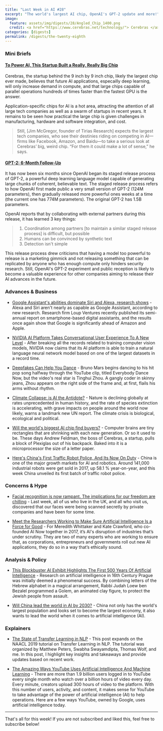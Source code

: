 ```yaml
---
title: "Last Week in AI #28"
excerpt: "The world's largest AI chip, OpenAI's GPT-2 update and more!"
image: 
  feature: assets/img/digests/28/Angled_Chip_1400.png
  credit: <a href="https://www.cerebras.net/technology/"> Cerebras </a>
categories: [digests]
permalink: /digests/the-twenty-eighth
---
```


### Mini Briefs

#### [To Power AI, This Startup Built a Really, Really Big Chip](https://www.wired.com/story/power-ai-startup-built-really-big-chip/)

Cerebras, the startup behind the 9 inch by 9 inch chip, likely the largest chip ever made, believes that future AI applications, especailly deep learning, will only increase demand in compute, and that large chips capable of parallel operations hundreds of times faster than the fastest GPU is the answer.

Application-specific chips for AI is a hot area, attracting the attention of all large tech companies as well as a swarm of startups in recent years.
It remains to be seen how practical the large chip is given challenges in manufacturing, hardware and software integration, and cost.

>Still, [Jim McGregor, founder of Tirias Research] expects the largest tech companies, who see their destinies riding on competing in AI—firms like Facebook, Amazon, and Baidu—to take a serious look at Cerebras’ big, weird chip. “For them it could make a lot of sense,” he says.

#### [GPT-2: 6-Month Follow-Up](https://openai.com/blog/gpt-2-6-month-follow-up/)

It has now been six months since OpenAI began its staged release process of GPT-2, a powerful deep learning language model capable of generating large chunks of coherent, believable text.
The staged release process refers to how OpenAI first made public a very small version of GPT-2 (124M parameters), then gradually released more powerful ones weeks at a time (the current one has 774M parameters).
The original GPT-2 has 1.5B parameters.

OpenAI reports that by collaborating with external partners during this release, it has learned 3 key things:

>1. Coordination among partners [to maintain a similar staged release process] is difficult, but possible
>2. Humans can be convinced by synthetic text
>3. Detection isn't simple

This release process drew criticisms that having a model too powerful to release is a marketing gimmick and not releasing something that can be replicated by anyone who has enough compute only hinders security research.
Still, OpenAI's GPT-2 experiment and public reception is likely to become a valuable experience for other companies aiming to release their AI advances in the future.

### Advances & Business

* [Google Assistant's abilities dominate Siri and Alexa, research shows](https://mashable.com/article/google-assistant-dominates-siri-alexa-research/) - Alexa and Siri aren't nearly as capable as Google Assistant, according to new research. Research firm Loup Ventures recently published its semi-annual report on smartphone-based digital assistants, and the results once again show that Google is significantly ahead of Amazon and Apple.

* [NVIDIA AI Platform Takes Conversational User Experience To A New Level](https://www.forbes.com/sites/janakirammsv/2019/08/18/nvidia-ai-platform-takes-conversational-user-experience-to-a-new-level/) - After breaking all the records related to training computer vision models, NVIDIA now claims that its AI platform is able to train a natural language neural network model based on one of the largest datasets in a record time.

* [Deepfakes Can Help You Dance](https://www.bloomberg.com/news/articles/2019-08-19/deepfakes-can-help-you-dance) - Bruno Mars begins dancing to his hit pop song halfway through the YouTube clip, titled Everybody Dance Now, but the video's real star is Tinghui Zhou. A gangly coder in skinny jeans, Zhou appears on the right side of the frame and, at first, flails his arms without rhythm.

* [Climate Collapse: is AI the Antidote?](https://www.forbes.com/sites/tomvanderark/2019/08/19/climate-collapse-is-ai-the-antidote/) - Nature is declining globally at rates unprecedented in human history, and the rate of species extinction is accelerating, with grave impacts on people around the world now likely, warns a landmark new UN report. The climate crisis is biological, ecological and political.

* [Will the world's biggest AI chip find buyers?](https://www.economist.com/business/2019/08/19/will-the-worlds-biggest-ai-chip-find-buyers) - Computer brains are tiny rectangles that are shrinking with each new generation. Or so it used to be. These days Andrew Feldman, the boss of Cerebras, a startup, pulls a block of Plexiglas out of his backpack. Baked into it is a microprocessor the size of a letter paper.

* [Here's China's First Traffic Robot Police, And Its Now On Duty](https://techgrabyte.com/chinas-first-traffic-robot-police/) - China is one of the major growth markets for AI and robotics. Around 141,000 industrial robots were get sold in 2017, up 58.1 % year-on-year, and this week China unveiled its first batch of traffic robot police.

### Concerns & Hype

* [Facial recognition is now rampant. The implications for our freedom are chilling](https://www.theguardian.com/commentisfree/2019/aug/18/facial-recognition-is-now-rampant-implications-for-our-freedom-are-chilling) - Last week, all of us who live in the UK, and all who visit us, discovered that our faces were being scanned secretly by private companies and have been for some time.

* [Meet the Researchers Working to Make Sure Artificial Intelligence Is a Force for Good](https://time.com/5659788/ai-good/) - For Meredith Whittaker and Kate Crawford, who co-founded AI Now together in 2017, it’s AI's disruption of industries that’s under scrutiny. They are two of many experts who are working to ensure that, as corporations, entrepreneurs and governments roll out new AI applications, they do so in a way that’s ethically sound.

### Analysis & Policy

* [This Blockbuster AI Exhibit Highlights The First 500 Years Of Artificial Intelligence](https://www.forbes.com/sites/jonathonkeats/2019/08/19/ai-barbican/) - Research on artificial intelligence in 16th Century Prague was initially deemed a phenomenal success. By combining letters of the Hebrew alphabet in a magical arrangement, Rabbi Judah Loew ben Bezalel programmed a Golem, an animated clay figure, to protect the Jewish people from assault.

* [Will China lead the world in AI by 2030?](https://www.nature.com/articles/d41586-019-02360-7) - China not only has the world's largest population and looks set to become the largest economy, it also wants to lead the world when it comes to artificial intelligence (AI).

### Explainers

* [The State of Transfer Learning in NLP](http://ruder.io/state-of-transfer-learning-in-nlp/) - This post expands on the NAACL 2019 tutorial on Transfer Learning in NLP. The tutorial was organized by Matthew Peters, Swabha Swayamdipta, Thomas Wolf, and me. In this post, I highlight key insights and takeaways and provide updates based on recent work.

* [The Amazing Ways YouTube Uses Artificial Intelligence And Machine Learning](https://www.forbes.com/sites/bernardmarr/2019/08/23/the-amazing-ways-youtube-uses-artificial-intelligence-and-machine-learning/) - There are more than 1.9 billion users logged in to YouTube every single month who watch over a billion hours of video every day. Every minute, creators upload 300 hours of video to the platform. With this number of users, activity, and content, it makes sense for YouTube to take advantage of the power of artificial intelligence (AI) to help operations. Here are a few ways YouTube, owned by Google, uses artificial intelligence today. 

<hr>

That's all for this week! If you are not subscribed and liked this, feel free to subscribe below!
